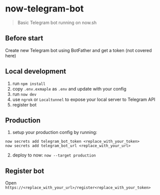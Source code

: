 # now-telegram-bot
> Basic Telegram bot running on now.sh

## Before start
Create new Telegram bot using BotFather and get a token (not covered here)

## Local development
1. run `npm install`
2. copy `.env.exmaple` as `.env` and update with your config
3. run `now dev`
4. use `ngrok` or `Localtunnel` to expose your local server to Telegram API
5. register bot

## Production
1. setup your production config by running:
```
now secrets add telegram_bot_token <replace_with_your_token>
now secrets add telegram_bot_url <replace_with_your_url>
```
2. deploy to now: `now --target production`

## Register bot
Open `https://<replace_with_your_url>/register<replace_with_your_token>`
